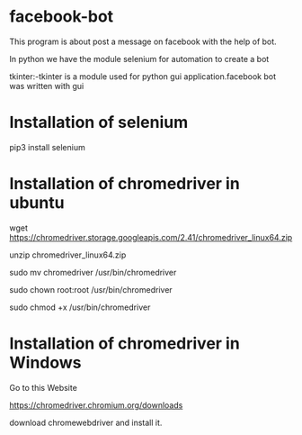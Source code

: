 # facebook-bot
This program is about post a message on facebook with the help of bot.

In python we have the module selenium for automation to create a bot

tkinter:-tkinter is a module used for python gui application.facebook bot was written with gui

# Installation of selenium

pip3 install selenium

# Installation of chromedriver in ubuntu

 wget https://chromedriver.storage.googleapis.com/2.41/chromedriver_linux64.zip

unzip chromedriver_linux64.zip

sudo mv chromedriver /usr/bin/chromedriver

sudo chown root:root /usr/bin/chromedriver

sudo chmod +x /usr/bin/chromedriver

# Installation of chromedriver in Windows 

Go to this Website

https://chromedriver.chromium.org/downloads

download chromewebdriver and install it.
